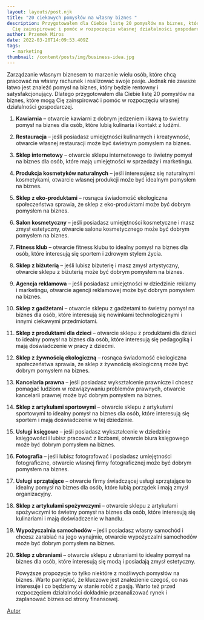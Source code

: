 ```yaml
---
layout: layouts/post.njk
title: "20 ciekawych pomysłów na własny biznes "
description: Przygotowałem dla Ciebie listę 20 pomysłów na biznes, które mogą
  Cię zainspirować i pomóc w rozpoczęciu własnej działalności gospodarczej.
author: Przemek Miros
date: 2022-03-20T14:09:53.409Z
tags:
  - marketing
thumbnail: /content/posts/img/business-idea.jpg
---
```

Zarządzanie własnym biznesem to marzenie wielu osób, które chcą pracować na własny rachunek i realizować swoje pasje. Jednak nie zawsze łatwo jest znaleźć pomysł na biznes, który będzie rentowny i satysfakcjonujący. Dlatego przygotowałem dla Ciebie listę 20 pomysłów na biznes, które mogą Cię zainspirować i pomóc w rozpoczęciu własnej działalności gospodarczej.

1. **Kawiarnia** – otwarcie kawiarni z dobrym jedzeniem i kawą to świetny pomysł na biznes dla osób, które lubią kulinaria i kontakt z ludźmi.
2. **Restauracja** – jeśli posiadasz umiejętności kulinarnych i kreatywność, otwarcie własnej restauracji może być świetnym pomysłem na biznes.
3. **Sklep internetowy** – otwarcie sklepu internetowego to świetny pomysł na biznes dla osób, które mają umiejętności w sprzedaży i marketingu.
4. **Produkcja kosmetyków naturalnych** – jeśli interesujesz się naturalnymi kosmetykami, otwarcie własnej produkcji może być idealnym pomysłem na biznes.
5. **Sklep z eko-produktami** – rosnąca świadomość ekologiczna społeczeństwa sprawia, że sklep z eko-produktami może być dobrym pomysłem na biznes.
6. **Salon kosmetyczny** – jeśli posiadasz umiejętności kosmetyczne i masz zmysł estetyczny, otwarcie salonu kosmetycznego może być dobrym pomysłem na biznes.
7. **Fitness klub** – otwarcie fitness klubu to idealny pomysł na biznes dla osób, które interesują się sportem i zdrowym stylem życia.
8. **Sklep z biżuterią** – jeśli lubisz biżuterię i masz zmysł artystyczny, otwarcie sklepu z biżuterią może być dobrym pomysłem na biznes.
9. **Agencja reklamowa** – jeśli posiadasz umiejętności w dziedzinie reklamy i marketingu, otwarcie agencji reklamowej może być dobrym pomysłem na biznes.
10. **Sklep z gadżetami** – otwarcie sklepu z gadżetami to świetny pomysł na biznes dla osób, które interesują się nowinkami technologicznymi i innymi ciekawymi przedmiotami.
11. **Sklep z produktami dla dzieci** – otwarcie sklepu z produktami dla dzieci to idealny pomysł na biznes dla osób, które interesują się pedagogiką i mają doświadczenie w pracy z dziećmi.
12. **Sklep z żywnością ekologiczną** – rosnąca świadomość ekologiczna społeczeństwa sprawia, że sklep z żywnością ekologiczną może być dobrym pomysłem na biznes.
13. **Kancelaria prawna** – jeśli posiadasz wykształcenie prawnicze i chcesz pomagać ludziom w rozwiązywaniu problemów prawnych, otwarcie kancelarii prawnej może być dobrym pomysłem na biznes.
14. **Sklep z artykułami sportowymi** – otwarcie sklepu z artykułami sportowymi to idealny pomysł na biznes dla osób, które interesują się sportem i mają doświadczenie w tej dziedzinie.
15. **Usługi księgowe** – jeśli posiadasz wykształcenie w dziedzinie księgowości i lubisz pracować z liczbami, otwarcie biura księgowego może być dobrym pomysłem na biznes.
16. **Fotografia** – jeśli lubisz fotografować i posiadasz umiejętności fotograficzne, otwarcie własnej firmy fotograficznej może być dobrym pomysłem na biznes.
17. **Usługi sprzątające** – otwarcie firmy świadczącej usługi sprzątające to idealny pomysł na biznes dla osób, które lubią porządek i mają zmysł organizacyjny.
18. **Sklep z artykułami spożywczymi** – otwarcie sklepu z artykułami spożywczymi to świetny pomysł na biznes dla osób, które interesują się kulinariami i mają doświadczenie w handlu.
19. **Wypożyczalnia samochodów** – jeśli posiadasz własny samochód i chcesz zarabiać na jego wynajmie, otwarcie wypożyczalni samochodów może być dobrym pomysłem na biznes.
20. **Sklep z ubraniami** – otwarcie sklepu z ubraniami to idealny pomysł na biznes dla osób, które interesują się modą i posiadają zmysł estetyczny.

    Powyższe propozycje to tylko niektóre z możliwych pomysłów na biznes. Warto pamiętać, że kluczowe jest znalezienie czegoś, co nas interesuje i co będziemy w stanie robić z pasją. Warto też przed rozpoczęciem działalności dokładnie przeanalizować rynek i zaplanować biznes od strony finansowej.

[Autor](https://przemekmiros.pl/)